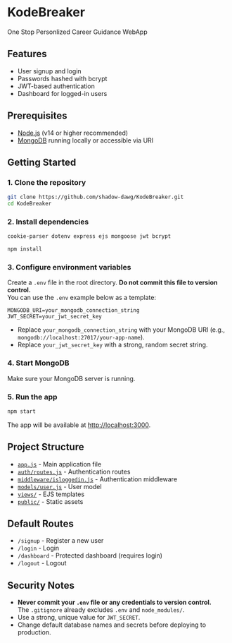 # KodeBreaker

One Stop Personlized Career Guidance WebApp

## Features

- User signup and login
- Passwords hashed with bcrypt
- JWT-based authentication
- Dashboard for logged-in users

## Prerequisites

- [Node.js](https://nodejs.org/) (v14 or higher recommended)
- [MongoDB](https://www.mongodb.com/) running locally or accessible via URI

## Getting Started

### 1. Clone the repository

```sh
git clone https://github.com/shadow-dawg/KodeBreaker.git
cd KodeBreaker
```

### 2. Install dependencies

```sh
cookie-parser dotenv express ejs mongoose jwt bcrypt 
```

```sh
npm install
```

### 3. Configure environment variables

Create a `.env` file in the root directory. **Do not commit this file to version control.**  
You can use the `.env` example below as a template:

```
MONGODB_URI=your_mongodb_connection_string
JWT_SECRET=your_jwt_secret_key
```

- Replace `your_mongodb_connection_string` with your MongoDB URI (e.g., `mongodb://localhost:27017/your-app-name`).
- Replace `your_jwt_secret_key` with a strong, random secret string.

### 4. Start MongoDB

Make sure your MongoDB server is running.

### 5. Run the app

```sh
npm start
```

The app will be available at [http://localhost:3000](http://localhost:3000).

## Project Structure

- [`app.js`](app.js) - Main application file
- [`auth/routes.js`](auth/routes.js) - Authentication routes
- [`middleware/isloggedin.js`](middleware/isloggedin.js) - Authentication middleware
- [`models/user.js`](models/user.js) - User model
- [`views/`](views/) - EJS templates
- [`public/`](public/) - Static assets

## Default Routes

- `/signup` - Register a new user
- `/login` - Login
- `/dashboard` - Protected dashboard (requires login)
- `/logout` - Logout

## Security Notes

- **Never commit your `.env` file or any credentials to version control.**  
  The `.gitignore` already excludes `.env` and `node_modules/`.
- Use a strong, unique value for `JWT_SECRET`.
- Change default database names and secrets before deploying to production.

